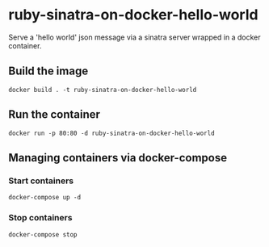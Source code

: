 # ruby-sinatra-on-docker-hello-world
Serve a 'hello world' json message via a sinatra server wrapped in a docker container.

## Build the image
```
docker build . -t ruby-sinatra-on-docker-hello-world
```

## Run the container
```
docker run -p 80:80 -d ruby-sinatra-on-docker-hello-world
```

## Managing containers via docker-compose

### Start containers
```
docker-compose up -d
```

### Stop containers
```
docker-compose stop
```
